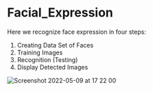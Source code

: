 # Facial_Expression

Here we recognize face expression in four steps:

1. Creating Data Set of Faces
2. Training Images
3. Recognition (Testing)
4. Display Detected Images

![Screenshot 2022-05-09 at 17 22 00](https://user-images.githubusercontent.com/57172944/167442870-7d6a59b8-cf51-46a5-82ab-9e82ca29c4fd.png)
